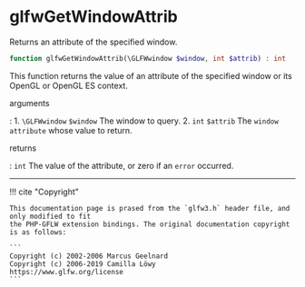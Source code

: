 # glfwGetWindowAttrib
Returns an attribute of the specified window.

```php
function glfwGetWindowAttrib(\GLFWwindow $window, int $attrib) : int
```

This function returns the value of an attribute of the specified window or
its OpenGL or OpenGL ES context.

arguments

:    1. `\GLFWwindow` `$window` The window to query.
    2. `int` `$attrib` The `window attribute` whose value to
    return.

returns

:    `int` The value of the attribute, or zero if an
`error` occurred.

---
     

!!! cite "Copyright"

    This documentation page is prased from the `glfw3.h` header file, and only modified to fit 
    the PHP-GFLW extension bindings. The original documentation copyright is as follows:

    ```
    Copyright (c) 2002-2006 Marcus Geelnard
    Copyright (c) 2006-2019 Camilla Löwy
    https://www.glfw.org/license
    ```